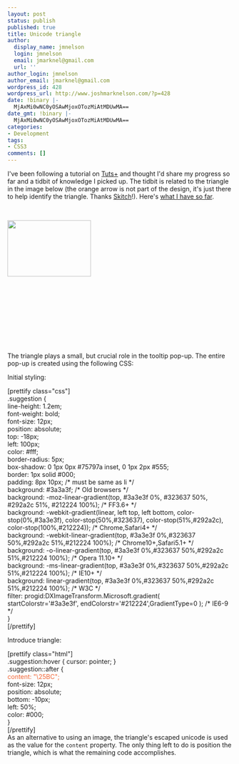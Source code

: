 ```yaml
---
layout: post
status: publish
published: true
title: Unicode triangle
author:
  display_name: jmnelson
  login: jmnelson
  email: jmarknel@gmail.com
  url: ''
author_login: jmnelson
author_email: jmarknel@gmail.com
wordpress_id: 428
wordpress_url: http://www.joshmarknelson.com/?p=428
date: !binary |-
  MjAxMi0wNC0yOSAwMjoxOTozMiAtMDUwMA==
date_gmt: !binary |-
  MjAxMi0wNC0yOSAwMjoxOTozMiAtMDUwMA==
categories:
- Development
tags:
- CSS3
comments: []
---
```

<p>I've been following a tutorial on <a href="http://tutsplus.com/">Tuts+</a> and thought I'd share my progress so far and a tidbit of knowledge I picked up. The tidbit is related to the triangle in the image below (the orange arrow is not part of the design, it's just there to help identify the triangle. Thanks <a href="http://skitch.com/">Skitch</a>!). Here's <a href="http://www.joshmarknelson.com/examples/mobile-form/">what I have so far</a>.</p>
<p>&nbsp;</p>
<p><img class="alignleft size-full wp-image-431" title="Tooltip pop-up" src="http://www.joshmarknelson.com/wp-content/uploads/2012/04/Email-Domain-Autocomplete.png" alt="" width="187" height="126" /></p>
<p>&nbsp;</p>
<p>&nbsp;</p>
<p>&nbsp;</p>
<p>&nbsp;</p>
<p>&nbsp;</p>
<p>The triangle plays a small, but crucial role in the tooltip pop-up. The entire pop-up is created using the following CSS:</p>
<p>Initial styling:</p>
<p>[prettify class="css"]<br />
.suggestion {<br />
line-height: 1.2em;<br />
font-weight: bold;<br />
font-size: 12px;<br />
position: absolute;<br />
top: -18px;<br />
left: 100px;<br />
color: #fff;<br />
border-radius: 5px;<br />
box-shadow: 0 1px 0px #75797a inset, 0 1px 2px #555;<br />
border: 1px solid #000;<br />
padding: 8px 10px; /* must be same as li */<br />
background: #3a3a3f; /* Old browsers */<br />
background: -moz-linear-gradient(top, #3a3e3f 0%, #323637 50%, #292a2c 51%, #212224 100%); /* FF3.6+ */<br />
background: -webkit-gradient(linear, left top, left bottom, color- stop(0%,#3a3e3f), color-stop(50%,#323637), color-stop(51%,#292a2c), color-stop(100%,#212224)); /* Chrome,Safari4+ */<br />
background: -webkit-linear-gradient(top, #3a3e3f 0%,#323637 50%,#292a2c 51%,#212224 100%); /* Chrome10+,Safari5.1+ */<br />
background: -o-linear-gradient(top, #3a3e3f 0%,#323637 50%,#292a2c 51%,#212224 100%); /* Opera 11.10+ */<br />
background: -ms-linear-gradient(top, #3a3e3f 0%,#323637 50%,#292a2c 51%,#212224 100%); /* IE10+ */<br />
background: linear-gradient(top, #3a3e3f 0%,#323637 50%,#292a2c 51%,#212224 100%); /* W3C */<br />
filter: progid:DXImageTransform.Microsoft.gradient( startColorstr='#3a3e3f', endColorstr='#212224',GradientType=0 ); /* IE6-9 */<br />
}<br />
[/prettify]</p>
<p>Introduce triangle:</p>
<p>[prettify class="html"]<br />
.suggestion:hover { cursor: pointer; }<br />
.suggestion::after {<br />
<span style="color: #f26535;">content: "\25BC";</span><br />
font-size: 12px;<br />
position: absolute;<br />
bottom: -10px;<br />
left: 50%;<br />
color: #000;<br />
}<br />
[/prettify]<br />
As an alternative to using an image, the triangle's escaped unicode is used as the value for the <code>content</code> property. The only thing left to do is position the triangle, which is what the remaining code accomplishes.</p>
<p>&nbsp;</p>
